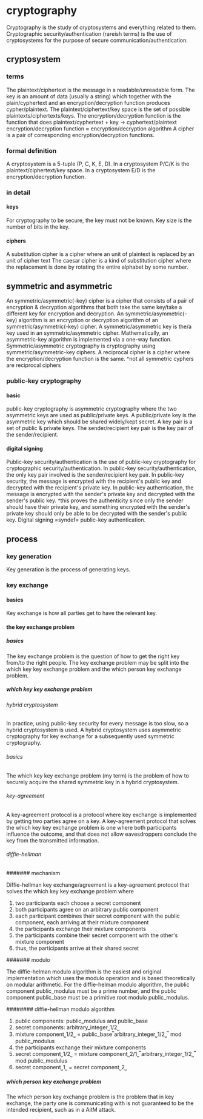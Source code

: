 # cryptography

Cryptography is the study of cryptosystems and everything related to them.
Cryptographic security/authentication (rareish terms) is the use of cryptosystems for the purpose of secure communication/authentication.

## cryptosystem

### terms

The plaintext/ciphertext is the message in a readable/unreadable form.
The key is an amount of data (usually a string) which together with the plain/cyphertext and an encryption/decryption function produces cypher/plaintext.
The plaintext/ciphertext/key space is the set of possible plaintexts/ciphertexts/keys.
The encryption/decryption function is the function that does plaintext/cyphertext + key → cyphertext/plaintext
encryption/decryption function ≈ encryption/decryption algorithm
A cipher is a pair of corresponding encryption/decryption functions.

### formal definition

A cryptosystem is a 5-tuple (P, C, K, E, D).
In a cryptosystem P/C/K is the plaintext/ciphertext/key space.
In a cryptosystem E/D is the encryption/decryption function.

### in detail

#### keys

For cryptography to be secure, the key must not be known.
Key size is the number of bits in the key.

#### ciphers

A substitution cipher is a cipher where an unit of plaintext is replaced by an unit of cipher text
The caesar cipher is a kind of substitution cipher where the replacement is done by rotating the entire alphabet by some number.

## symmetric and asymmetric

An symmetric/asymmetric(-key) cipher is a cipher that consists of a pair of encryption & decryption algorithms that both take the same key/take a different key for encryption and decryption.
An symmetric/asymmetric(-key) algorithm is an encryption or decryption algorithm of an symmetric/asymmetric(-key) cipher.
A symmetric/asymmetric key is the/a key used in an symmetric/asymmetric cipher.
Mathematically, an asymmetric-key algorithm is implemented via a one-way function.
Symmetric/asymmetric cryptography is cryptography using symmetric/asymmetric-key ciphers.
A reciprocal cipher is a cipher where the encryption/decryption function is the same.
^not all symmetric cyphers are reciprocal ciphers

### public-key cryptography

#### basic

public-key cryptography is asymmetric cryptography where the two asymmetric keys are used as public/private keys.
A public/private key is the asymmetric key which should be shared widely/kept secret.
A key pair is a set of public & private keys.
The sender/recipient key pair is the key pair of the sender/recipient.

#### digital signing

Public-key security/authentication is the use of public-key cryptography for cryptographic security/authentication.
In public-key security/authentication, the only key pair involved is the sender/recipient key pair.
In public-key security, the message is encrypted with the recipient's public key and decrypted with the recipient's private key.
In public-key authentication, the message is encrypted with the sender's private key and decrypted with the sender's public key.
^this proves the authenticity since only the sender should have their private key, and something encrypted with the sender's private key should only be able to be decrypted with the sender's public key.
Digital signing =syndef= public-key authentication.

## process

### key generation

Key generation is the process of generating keys.

### key exchange

#### basics

Key exchange is how all parties get to have the relevant key.

#### the key exchange problem

##### basics

The key exchange problem is the question of how to get the right key from/to the right people.
The key exchange problem may be split into the which key key exchange problem and the which person key exchange problem.

##### which key key exchange problem

###### hybrid cryptosystem

In practice, using public-key security for every message is too slow, so a hybrid cryptosystem is used.
A hybrid cryptosystem uses asymmetric cryptography for key exchange for a subsequently used symmetric cryptography.

###### basics

The which key key exchange problem (my term) is the problem of how to securely acquire the shared symmetric key in a hybrid cryptosystem.

###### key-agreement

A key-agreement protocol is a protocol where key exchange is implemented by getting two parties agree on a key.
A key-agreement protocol that solves the which key key exchange problem is one where both participants influence the outcome, and that does not allow eavesdroppers conclude the key from the transmitted information.

###### diffie-hellman

####### mechanism

Diffie-hellman key exchange/agreement is a key-agreement protocol that solves the which key key exchange problem where 
1. two participants each choose a secret component 
2. both participants agree on an arbitrary public component
3. each participant combines their secret component with the public component, each arriving at their mixture component
4. the participants exchange their mixture components
5. the participants combine their secret component with the other's mixture component
6. thus, the participants arrive at their shared secret

####### modulo

The diffie-helman modulo algorithm is the easiest and original implementation which uses the modulo operation and is based theoretically on modular arithmetic.
For the diffie-helman modulo algorithm, the public component public_modulus must be a prime number, and the public component public_base must be a primitive root modulo public_modulus.

######## diffie-hellman modulo algorithm

1. public components: public_modulus and public_base
2. secret components: arbitrary_integer⎵1/2⎵
3. mixture component⎵1/2⎵ = public_base⎴arbitrary_integer⎵1/2⎵⎴ mod public_modulus
4. the participants exchange their mixture components
5. secret component⎵1/2⎵ =  mixture component⎵2/1⎵⎴arbitrary_integer⎵1/2⎵⎴ mod public_modulus
6. secret component⎵1⎵ = secret component⎵2⎵

##### which person key exchange problem

The which person key exchange problem is the problem that in key exchange, the party one is communicating with is not guaranteed to be the intended recipient, such as in a AitM attack.